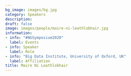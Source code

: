 ```yaml
---
bg_image: images/bg.jpg
category: Speakers
description: 
draft: false
image: images/people/maire-ni-leathlobhair.jpg
information:
- info: "#NGSymposium2020"
  label: Events
- info: Speaker
  label: Role
- info: "Big Data Institute, University of Oxford, UK"
  label: Affiliation
title: Maire Ní Leathlobhair
---
```

